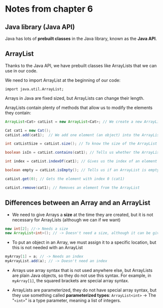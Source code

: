 # Notes from chapter 6

## Java library (Java API)
Java has lots of **prebuilt classes** in the Java library, known as the **Java API**.

## ArrayList
Thanks to the Java API, we have prebuilt classes like ArrayLists that we can use in our code.

We need to import ArrayList at the beginning of our code:

`import java.util.ArrayList;`

Arrays in Java are fixed sized, but ArrayLists can change their length.

ArrayLists contain plenty of methods that allow us to modify the elements they contain:

```java
ArrayList<Cat> catList = new ArrayList<Cat>; // We create a new ArrayList object

Cat cat1 = new Cat();
catList.add(cat1);  // We add one element (an object) into the ArrayList

int catListSize = catList.size(); // To know the size of the ArrayList

boolean isIn = catList.contains(cat1); // Tells us whether the ArrayList contains a particular element.

int index = catList.indexOf(cat1); // Gives us the index of an element (starting from 0)

boolean empty = catList.isEmpty(); // Tells us if an ArrayList is empty

catList.get(0); // Gets the element with index 0 (cat1)

catList.remove(cat1); // Removes an element from the ArrayList
```

## Differences between an Array and an ArrayList

* We need to give Arrays a **size** at the time they are created, but it is not necessary for ArrayLists (although we can if we want)
```java
new int[2]; //-> Needs a size
new ArrayList<int>(); // -> Doesn't need a size, although it can be given.
```

* To put an object in an Array, we must assign it to a specific location, but this is not needed with an ArrayList
```java
myArray[1] = a; // -> Needs an index
myArrayList.add(a); // -> Doesn't need an index
```

* Arrays use array syntax that is not used anywhere else, but ArrayLists are plain Java objects, so they do not use this syntax. For example, in  `myArray[1]`, the squared brackets are special array syntax.

* ArrayLists are parameterized, they do not have special array syntax, but they use something called **parameterized types**:
```ArrayList<int>```  -> The "`<int>`" is a type parameter, meaning a list of integers.





